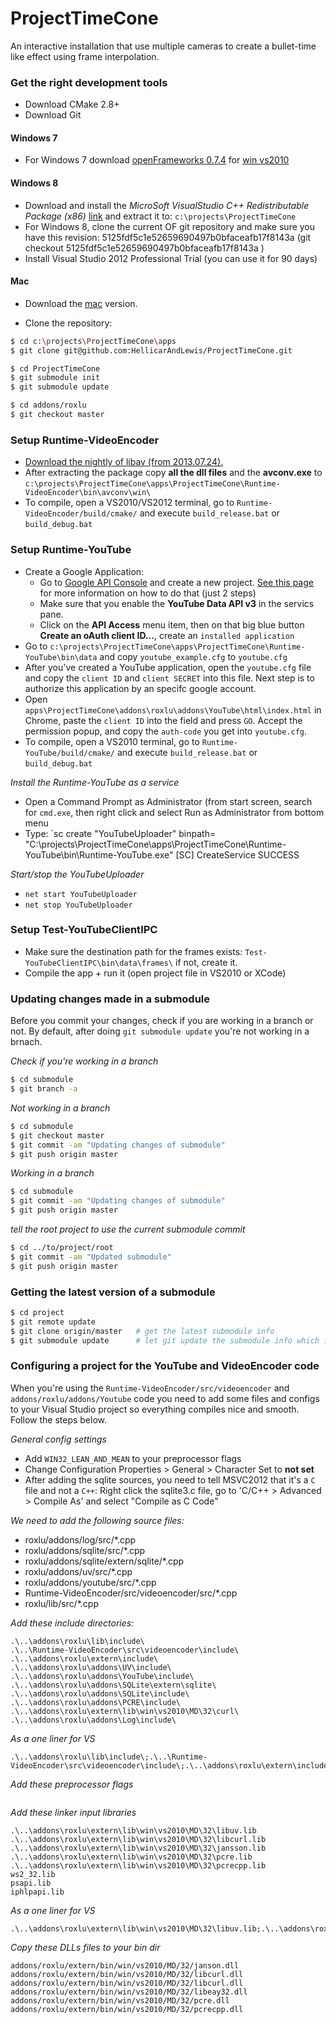 ProjectTimeCone
===============

An interactive installation that use multiple cameras to create a bullet-time like effect using frame interpolation.

### Get the right development tools
 - Download CMake 2.8+
 - Download Git 

#### Windows 7
- For Windows 7 download [openFrameworks 0.7.4](http://www.openframeworks.cc/download) for  [win vs2010](http://www.openframeworks.cc/versions/v0.7.4/of_v0.7.4_vs2010_release.zip)

#### Windows 8
 - Download and install the _MicroSoft VisualStudio C++ Redistributable Package (x86)_ [link](http://www.microsoft.com/en-us/download/details.aspx?id=5555) and extract it to: `c:\projects\ProjectTimeCone`
 - For Windows 8, clone the current OF git repository and make sure you have this revision: 5125fdf5c1e52659690497b0bfaceafb17f8143a (git checkout 5125fdf5c1e52659690497b0bfaceafb17f8143a )
 - Install Visual Studio 2012 Professional Trial (you can use it for 90 days)

#### Mac
 - Download the [mac](http://www.openframeworks.cc/versions/v0.7.4/of_v0.7.4_osx_release.zip) version. 

- Clone the repository:

````sh
$ cd c:\projects\ProjectTimeCone\apps
$ git clone git@github.com:HellicarAndLewis/ProjectTimeCone.git

$ cd ProjectTimeCone
$ git submodule init
$ git submodule update

$ cd addons/roxlu
$ git checkout master

````

### Setup Runtime-VideoEncoder

- [Download the nightly of libav (from 2013.07.24).](http://win32.libav.org/win32/libav-win32-20130724.7z)
- After extracting the package copy **all the dll files** and the **avconv.exe** to `c:\projects\ProjectTimeCone\apps\ProjectTimeCone\Runtime-VideoEncoder\bin\avconv\win\`
- To compile, open a VS2010/VS2012 terminal, go to `Runtime-VideoEncoder/build/cmake/` and execute `build_release.bat` or `build_debug.bat`


### Setup Runtime-YouTube

- Create a Google Application:
  - Go to [Google API Console](https://code.google.com/apis/console) and create a new project. [See this page](https://developers.google.com/youtube/registering_an_application) for more information on how to do that (just 2 steps)
  - Make sure that you enable the **YouTube Data API v3** in the servics pane.
  - Click on the **API Access** menu item, then on that big blue button **Create an oAuth client ID...**, create an `installed application`
- Go to `c:\projects\ProjectTimeCone\apps\ProjectTimeCone\Runtime-YouTube\bin\data` and copy `youtube_example.cfg` to `youtube.cfg`
- After you've created a YouTube application, open the `youtube.cfg` file and copy the `client ID` and `client SECRET` into this file. Next step is to authorize this application by an specifc google account. 
- Open `apps\ProjectTimeCone\addons\roxlu\addons\YouTube\html\index.html` in Chrome, paste the `client ID` into the field and press `GO`. Accept the permission popup, and copy the `auth-code` you get into `youtube.cfg`.
- To compile, open a VS2010 terminal, go to `Runtime-YouTube/build/cmake/` and execute `build_release.bat` or `build_debug.bat`

_Install the Runtime-YouTube as a service_
- Open a Command Prompt as Administrator (from start screen, search for `cmd.exe`, then right click and select Run as Administrator from bottom menu
- Type: `sc create "YouTubeUploader" binpath= "C:\projects\ProjectTimeCone\apps\ProjectTimeCone\Runtime-YouTube\bin\Runtime-YouTube.exe"
  [SC] CreateService SUCCESS

_Start/stop the YouTubeUploader_
- `net start YouTubeUploader`
- `net stop YouTubeUploader`

### Setup Test-YouTubeClientIPC

- Make sure the destination path for the frames exists: `Test-YouTubeClientIPC\bin\data\frames\` if not, create it.
- Compile the app + run it (open project file in VS2010 or XCode)

### Updating changes made in a submodule

Before you commit your changes, check if you are working in a branch or not. By default,
after doing `git submodule update` you're not working in a brnach. 

_Check if you're working in a branch_

````sh
$ cd submodule
$ git branch -a
````

_Not working in a branch_

````sh
$ cd submodule
$ git checkout master
$ git commit -am "Updating changes of submodule"
$ git push origin master
````

_Working in a branch_

````sh
$ cd submodule
$ git commit -am "Updating changes of submodule"
$ git push origin master
````

_tell the root project to use the current submodule commit_
```sh
$ cd ../to/project/root
$ git commit -am "Updated submodule"
$ git push origin master
````
  
### Getting the latest version of a submodule

````sh
$ cd project
$ git remote update
$ git clone origin/master   # get the latest submodule info
$ git submodule update      # let git update the submodule info which is stored in the root project
````

### Configuring a project for the YouTube and VideoEncoder code

When you're using the `Runtime-VideoEncoder/src/videoencoder` and `addons/roxlu/addons/Youtube`
code you need to add some files and configs to your Visual Studio project so everything compiles
nice and smooth. Follow the steps below.

_General config settings_
- Add `WIN32_LEAN_AND_MEAN` to your preprocessor flags
- Change Configuration Properties > General > Character Set to **not set**  
- After adding the sqlite sources, you need to tell MSVC2012 that it's a `C` file and not a `C++`: 
  Right click the sqlite3.c file, go to 'C/C++ > Advanced > Compile As' and select "Compile as C Code"

_We need to add the following source files:_

 - roxlu/addons/log/src/*.cpp
 - roxlu/addons/sqlite/src/*.cpp
 - roxlu/addons/sqlite/extern/sqlite/*.cpp
 - roxlu/addons/uv/src/*.cpp
 - roxlu/addons/youtube/src/*.cpp
 - Runtime-VideoEncoder/src/videoencoder/src/*.cpp
 - roxlu/lib/src/*.cpp

_Add these include directories:_

````
.\..\addons\roxlu\lib\include\
.\..\Runtime-VideoEncoder\src\videoencoder\include\
.\..\addons\roxlu\extern\include\
.\..\addons\roxlu\addons\UV\include\
.\..\addons\roxlu\addons\YouTube\include\
.\..\addons\roxlu\addons\SQLite\extern\sqlite\
.\..\addons\roxlu\addons\SQLite\include\
.\..\addons\roxlu\addons\PCRE\include\
.\..\addons\roxlu\extern\lib\win\vs2010\MD\32\curl\
.\..\addons\roxlu\addons\Log\include\
````

_As a one liner for VS_
````
.\..\addons\roxlu\lib\include\;.\..\Runtime-VideoEncoder\src\videoencoder\include\;.\..\addons\roxlu\extern\include\;.\..\addons\roxlu\addons\UV\include\;.\..\addons\roxlu\addons\YouTube\include\;.\..\addons\roxlu\addons\SQLite\extern\sqlite\;.\..\addons\roxlu\addons\SQLite\include\;.\..\addons\roxlu\addons\PCRE\include\;.\..\addons\roxlu\extern\lib\win\vs2010\MD\32\curl\;.\..\addons\roxlu\addons\Log\include\
````

_Add these preprocessor flags_

````

````

_Add these linker input libraries_

````
.\..\addons\roxlu\extern\lib\win\vs2010\MD\32\libuv.lib
.\..\addons\roxlu\extern\lib\win\vs2010\MD\32\libcurl.lib
.\..\addons\roxlu\extern\lib\win\vs2010\MD\32\jansson.lib
.\..\addons\roxlu\extern\lib\win\vs2010\MD\32\pcre.lib
.\..\addons\roxlu\extern\lib\win\vs2010\MD\32\pcrecpp.lib
ws2_32.lib
psapi.lib
iphlpapi.lib
````

_As a one liner for VS_
````
.\..\addons\roxlu\extern\lib\win\vs2010\MD\32\libuv.lib;.\..\addons\roxlu\extern\lib\win\vs2010\MD\32\libcurl.lib;.\..\addons\roxlu\extern\lib\win\vs2010\MD\32\jansson.lib;.\..\addons\roxlu\extern\lib\win\vs2010\MD\32\pcre.lib;.\..\addons\roxlu\extern\lib\win\vs2010\MD\32\pcrecpp.lib;ws2_32.lib;psapi.lib;iphlpapi.lib;.\..\addons\roxlu\extern\lib\win\vs2010\MD\32d\msgpack.lib; 
````

_Copy these DLLs files to your bin dir_
````
addons/roxlu/extern/bin/win/vs2010/MD/32/janson.dll        
addons/roxlu/extern/bin/win/vs2010/MD/32/libcurl.dll
addons/roxlu/extern/bin/win/vs2010/MD/32/libcurl.dll
addons/roxlu/extern/bin/win/vs2010/MD/32/libeay32.dll
addons/roxlu/extern/bin/win/vs2010/MD/32/pcre.dll
addons/roxlu/extern/bin/win/vs2010/MD/32/pcrecpp.dll
````      




